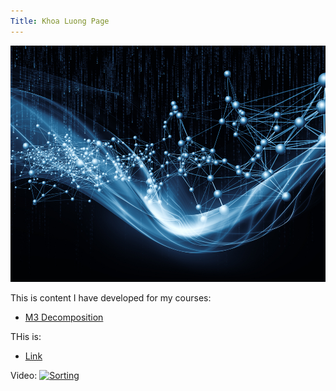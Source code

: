 ```yaml
---
Title: Khoa Luong Page
---
```


![My Picture](/pics/association_rules_machine_learning.jpg)

This is content I have developed for my courses:
- [M3 Decomposition](/timeseries/index.md)

THis is:
- [Link](https://github.com/kevinluong510/ProgrammingAssignment2)

Video:
[![Sorting](https://img.youtube.com/vi//wN1kvNUMhe0/0.jpg)](https://youtu.be/wN1kvNUMhe0)

